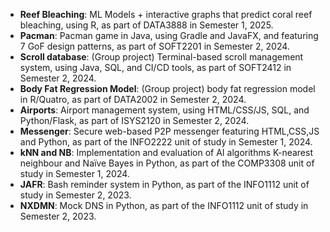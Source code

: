 -   **Reef Bleaching**: ML Models + interactive graphs that predict coral reef bleaching, using R, as part of DATA3888 in Semester 1, 2025.
-   **Pacman**: Pacman game in Java, using Gradle and JavaFX, and featuring 7 GoF design patterns, as part of SOFT2201 in Semester 2, 2024.
-   **Scroll database**: (Group project) Terminal-based scroll management system, using Java, SQL, and CI/CD tools, as part of SOFT2412 in Semester 2, 2024.
-   **Body Fat Regression Model**: (Group project) body fat regression model in R/Quatro, as part of DATA2002 in Semester 2, 2024.
-   **Airports**: Airport management system, using HTML/CSS/JS, SQL, and Python/Flask, as part of ISYS2120 in Semester 2, 2024.
-   **Messenger**: Secure web-based P2P messenger featuring HTML,CSS,JS and Python, as part of the INFO2222 unit of study in Semester 1, 2024.
-   **kNN and NB**: Implementation and evaluation of AI algorithms K-nearest neighbour and Naïve Bayes in Python, as part of the COMP3308 unit of study in Semester 1, 2024.
-   **JAFR**: Bash reminder system in Python, as part of the INFO1112 unit of study in Semester 2, 2023.
-   **NXDMN**: Mock DNS in Python, as part of the INFO1112 unit of study in Semester 2, 2023.
